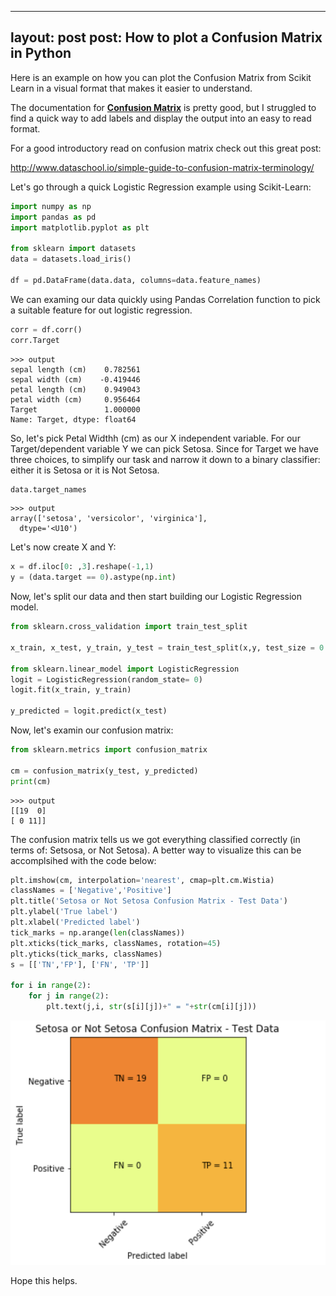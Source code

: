 
---
layout: post
post: How to plot a Confusion Matrix in Python
---

Here is an example on how you can plot the Confusion Matrix from Scikit Learn in a visual format that makes it easier to understand. 

The documentation for **[Confusion Matrix](http://scikit-learn.org/stable/modules/generated/sklearn.metrics.confusion_matrix.html)** is pretty good, but I struggled to find a quick way to add labels and display the output into an easy to read format.

For a good introductory read on confusion matrix check out this great post:  

http://www.dataschool.io/simple-guide-to-confusion-matrix-terminology/

Let's go through a quick Logistic Regression example using Scikit-Learn:

```python
import numpy as np
import pandas as pd
import matplotlib.pyplot as plt

from sklearn import datasets
data = datasets.load_iris()

df = pd.DataFrame(data.data, columns=data.feature_names)

```

We can examing our data quickly using Pandas Correlation function to pick a suitable feature for out logistic regression.


```python
corr = df.corr()
corr.Target
```




    >>> output
    sepal length (cm)    0.782561
    sepal width (cm)    -0.419446
    petal length (cm)    0.949043
    petal width (cm)     0.956464
    Target               1.000000
    Name: Target, dtype: float64


So, let's pick Petal Widthh (cm) as our X independent variable. For our Target/dependent variable Y we can pick Setosa. Since for Target we have three choices, to simplify our task and narrow it down to a binary classifier: either it is Setosa or it is Not Setosa.

```python
data.target_names
```

    >>> output
    array(['setosa', 'versicolor', 'virginica'],
      dtype='<U10')

Let's now create X and Y:

```python
x = df.iloc[0: ,3].reshape(-1,1)
y = (data.target == 0).astype(np.int)
```
Now, let's split our data and then start building our Logistic Regression model.

```python
from sklearn.cross_validation import train_test_split

x_train, x_test, y_train, y_test = train_test_split(x,y, test_size = 0.20, random_state = 0)

from sklearn.linear_model import LogisticRegression
logit = LogisticRegression(random_state= 0)
logit.fit(x_train, y_train)

y_predicted = logit.predict(x_test)
```

Now, let's examin our confusion matrix:

```python
from sklearn.metrics import confusion_matrix

cm = confusion_matrix(y_test, y_predicted)
print(cm)
```

    >>> output
    [[19  0]
    [ 0 11]]

The confusion matrix tells us we got everything classified correctly (in terms of: Setsosa, or Not Setosa). A better way to visualize this can be accomplsihed with the code below:

```python
plt.imshow(cm, interpolation='nearest', cmap=plt.cm.Wistia)
classNames = ['Negative','Positive']
plt.title('Setosa or Not Setosa Confusion Matrix - Test Data')
plt.ylabel('True label')
plt.xlabel('Predicted label')
tick_marks = np.arange(len(classNames))
plt.xticks(tick_marks, classNames, rotation=45)
plt.yticks(tick_marks, classNames)
s = [['TN','FP'], ['FN', 'TP']]

for i in range(2):
    for j in range(2):
        plt.text(j,i, str(s[i][j])+" = "+str(cm[i][j]))
```

![png](./img/confusion_matrix/cm.png)

Hope this helps.